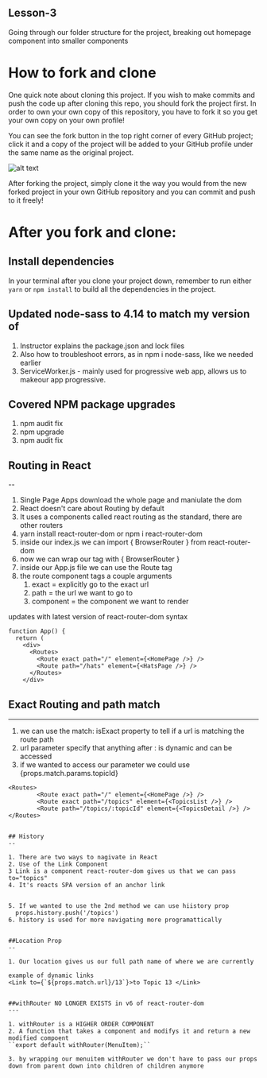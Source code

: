 ## Lesson-3

Going through our folder structure for the project, breaking out homepage component into smaller components

# How to fork and clone

One quick note about cloning this project. If you wish to make commits and push the code up after cloning this repo, you should fork the project first. In order to own your own copy of this repository, you have to fork it so you get your own copy on your own profile!

You can see the fork button in the top right corner of every GitHub project; click it and a copy of the project will be added to your GitHub profile under the same name as the original project.

![alt text](https://i.ibb.co/1YN7SJ6/Screen-Shot-2019-07-01-at-2-02-40-AM.png "image to fork button")

After forking the project, simply clone it the way you would from the new forked project in your own GitHub repository and you can commit and push to it freely!


# After you fork and clone:

## Install dependencies

In your terminal after you clone your project down, remember to run either `yarn` or `npm install` to build all the dependencies in the project.


## Updated node-sass to 4.14 to match my version of

1. Instructor explains the package.json and lock files
2. Also how to troubleshoot errors, as in npm i node-sass, like we needed earlier
3. ServiceWorker.js - mainly used for progressive web app, allows us to makeour app progressive.

## Covered NPM package upgrades

1. npm audit fix
2. npm upgrade
3. npm audit fix

## Routing in React
--

1. Single Page Apps download the whole page and maniulate the dom
2. React doesn't care about Routing by default
3. It uses a components called react routing as the standard, there are other routers
4. yarn install react-router-dom or npm i react-router-dom
5. inside our index.js we can import { BrowserRouter } from react-router-dom
6. now we can wrap our <App> tag with { BrowserRouter }
7. inside our App.js file we can use the Route tag
8. the route component tags  a couple arguments
   1. exact = explicitly go to the exact url
   2. path = the url we want to go to
   3. component = the component we want to render

updates with latest version of react-router-dom syntax
```
function App() {
  return (
    <div>
      <Routes>
        <Route exact path="/" element={<HomePage />} />
        <Route path="/hats" element={<HatsPage />} />
      </Routes>
    </div>
```


## Exact Routing and path match
---

1. we can use the match: isExact property to tell if a url is matching the route path
2. url parameter specify that anything after : is dynamic and can be accessed
3. if we wanted to access our parameter we could use {props.match.params.topicId}

```
<Routes>
        <Route exact path="/" element={<HomePage />} />
        <Route exact path="/topics" element={<TopicsList />} />
        <Route path="/topics/:topicId" element={<TopicsDetail />} />
</Routes>


## History
--

1. There are two ways to nagivate in React
2. Use of the Link Component
3 Link is a component react-router-dom gives us that we can pass to="topics"
4. It's reacts SPA version of an anchor link


5. If we wanted to use the 2nd method we can use hiistory prop
  props.history.push('/topics')
6. history is used for more navigating more programattically


##Location Prop
--

1. Our location gives us our full path name of where we are currently

example of dynamic links
<Link to={`${props.match.url}/13`}>to Topic 13 </Link>


##withRouter NO LONGER EXISTS in v6 of react-router-dom
---

1. withRouter is a HIGHER ORDER COMPONENT
2. A function that takes a component and modifys it and return a new modified compoent
``export default withRouter(MenuItem);``

3. by wrapping our menuitem withRouter we don't have to pass our props down from parent down into children of children anymore

